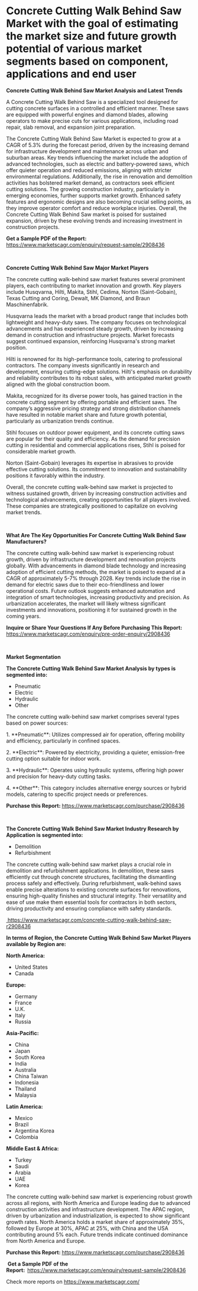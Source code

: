 <p><h1>Concrete Cutting Walk Behind Saw Market with the goal of estimating the market size and future growth potential of various market segments based on component, applications and end user</h1></p><p><strong>Concrete Cutting Walk Behind Saw Market Analysis and Latest Trends</strong></p>
<p><p>A Concrete Cutting Walk Behind Saw is a specialized tool designed for cutting concrete surfaces in a controlled and efficient manner. These saws are equipped with powerful engines and diamond blades, allowing operators to make precise cuts for various applications, including road repair, slab removal, and expansion joint preparation. </p><p>The Concrete Cutting Walk Behind Saw Market is expected to grow at a CAGR of 5.3% during the forecast period, driven by the increasing demand for infrastructure development and maintenance across urban and suburban areas. Key trends influencing the market include the adoption of advanced technologies, such as electric and battery-powered saws, which offer quieter operation and reduced emissions, aligning with stricter environmental regulations. Additionally, the rise in renovation and demolition activities has bolstered market demand, as contractors seek efficient cutting solutions. The growing construction industry, particularly in emerging economies, further supports market growth. Enhanced safety features and ergonomic designs are also becoming crucial selling points, as they improve operator comfort and reduce workplace injuries. Overall, the Concrete Cutting Walk Behind Saw market is poised for sustained expansion, driven by these evolving trends and increasing investment in construction projects.</p></p>
<p><strong>Get a Sample PDF of the Report:&nbsp;</strong> <a href="https://www.marketscagr.com/enquiry/request-sample/2908436?utm_campaign=2653&utm_medium=2&utm_source=Github&utm_content=ia&utm_term=12032025&utm_id=concrete-cutting-walk-behind-saw">https://www.marketscagr.com/enquiry/request-sample/2908436</a></p>
<p>&nbsp;</p>
<p><strong>Concrete Cutting Walk Behind Saw Major Market Players</strong></p>
<p><p>The concrete cutting walk-behind saw market features several prominent players, each contributing to market innovation and growth. Key players include Husqvarna, Hilti, Makita, Stihl, Cedima, Norton (Saint-Gobain), Texas Cutting and Coring, Dewalt, MK Diamond, and Braun Maschinenfabrik.</p><p>Husqvarna leads the market with a broad product range that includes both lightweight and heavy-duty saws. The company focuses on technological advancements and has experienced steady growth, driven by increasing demand in construction and infrastructure projects. Market forecasts suggest continued expansion, reinforcing Husqvarna's strong market position.</p><p>Hilti is renowned for its high-performance tools, catering to professional contractors. The company invests significantly in research and development, ensuring cutting-edge solutions. Hilti's emphasis on durability and reliability contributes to its robust sales, with anticipated market growth aligned with the global construction boom.</p><p>Makita, recognized for its diverse power tools, has gained traction in the concrete cutting segment by offering portable and efficient saws. The company’s aggressive pricing strategy and strong distribution channels have resulted in notable market share and future growth potential, particularly as urbanization trends continue.</p><p>Stihl focuses on outdoor power equipment, and its concrete cutting saws are popular for their quality and efficiency. As the demand for precision cutting in residential and commercial applications rises, Stihl is poised for considerable market growth.</p><p>Norton (Saint-Gobain) leverages its expertise in abrasives to provide effective cutting solutions. Its commitment to innovation and sustainability positions it favorably within the industry.</p><p>Overall, the concrete cutting walk-behind saw market is projected to witness sustained growth, driven by increasing construction activities and technological advancements, creating opportunities for all players involved. These companies are strategically positioned to capitalize on evolving market trends.</p></p>
<p>&nbsp;</p>
<p><strong>What Are The Key Opportunities For Concrete Cutting Walk Behind Saw Manufacturers?</strong></p>
<p><p>The concrete cutting walk-behind saw market is experiencing robust growth, driven by infrastructure development and renovation projects globally. With advancements in diamond blade technology and increasing adoption of efficient cutting methods, the market is poised to expand at a CAGR of approximately 5-7% through 2028. Key trends include the rise in demand for electric saws due to their eco-friendliness and lower operational costs. Future outlook suggests enhanced automation and integration of smart technologies, increasing productivity and precision. As urbanization accelerates, the market will likely witness significant investments and innovations, positioning it for sustained growth in the coming years.</p></p>
<p><strong>Inquire or Share Your Questions If Any Before Purchasing This Report:</strong> <a href="https://www.marketscagr.com/enquiry/pre-order-enquiry/2908436?utm_campaign=2653&utm_medium=2&utm_source=Github&utm_content=ia&utm_term=12032025&utm_id=concrete-cutting-walk-behind-saw">https://www.marketscagr.com/enquiry/pre-order-enquiry/2908436</a></p>
<p>&nbsp;</p>
<p><strong>Market Segmentation</strong></p>
<p><strong>The Concrete Cutting Walk Behind Saw Market Analysis by types is segmented into:</strong></p>
<p><ul><li>Pneumatic</li><li>Electric</li><li>Hydraulic</li><li>Other</li></ul></p>
<p><p>The concrete cutting walk-behind saw market comprises several types based on power sources: </p><p>1. **Pneumatic**: Utilizes compressed air for operation, offering mobility and efficiency, particularly in confined spaces. </p><p>2. **Electric**: Powered by electricity, providing a quieter, emission-free cutting option suitable for indoor work. </p><p>3. **Hydraulic**: Operates using hydraulic systems, offering high power and precision for heavy-duty cutting tasks. </p><p>4. **Other**: This category includes alternative energy sources or hybrid models, catering to specific project needs or preferences.</p></p>
<p><strong>Purchase this Report:&nbsp;</strong><a href="https://www.marketscagr.com/purchase/2908436?utm_campaign=2653&utm_medium=2&utm_source=Github&utm_content=ia&utm_term=12032025&utm_id=concrete-cutting-walk-behind-saw">https://www.marketscagr.com/purchase/2908436</a></p>
<p>&nbsp;</p>
<p><strong>The Concrete Cutting Walk Behind Saw Market Industry Research by Application is segmented into:</strong></p>
<p><ul><li>Demolition</li><li>Refurbishment</li></ul></p>
<p><p>The concrete cutting walk-behind saw market plays a crucial role in demolition and refurbishment applications. In demolition, these saws efficiently cut through concrete structures, facilitating the dismantling process safely and effectively. During refurbishment, walk-behind saws enable precise alterations to existing concrete surfaces for renovations, ensuring high-quality finishes and structural integrity. Their versatility and ease of use make them essential tools for contractors in both sectors, driving productivity and ensuring compliance with safety standards.</p></p>
<p><a href="https://www.marketscagr.com/concrete-cutting-walk-behind-saw-r2908436?utm_campaign=2653&utm_medium=2&utm_source=Github&utm_content=ia&utm_term=12032025&utm_id=concrete-cutting-walk-behind-saw">&nbsp;https://www.marketscagr.com/concrete-cutting-walk-behind-saw-r2908436</a></p>
<p><strong>In terms of Region, the Concrete Cutting Walk Behind Saw Market Players available by Region are:</strong></p>
<p>
    <p> <strong> North America: </strong>
        <ul>
            <li>United States</li>
            <li>Canada</li>
        </ul>
        </p> 
    <p> <strong> Europe: </strong>
        <ul>
            <li>Germany</li>
            <li>France</li>
            <li>U.K.</li>
            <li>Italy</li>
            <li>Russia</li>
        </ul>
        </p> 
    <p> <strong> Asia-Pacific: </strong>
        <ul>
            <li>China</li>
            <li>Japan</li>
            <li>South Korea</li>
            <li>India</li>
            <li>Australia</li>
            <li>China Taiwan</li>
            <li>Indonesia</li>
            <li>Thailand</li>
            <li>Malaysia</li>
        </ul>
        </p> 
    <p> <strong> Latin America: </strong>
        <ul>
            <li>Mexico</li>
            <li>Brazil</li>
            <li>Argentina Korea</li>
            <li>Colombia</li>
        </ul>
        </p> 
    <p> <strong> Middle East & Africa: </strong>
        <ul>
            <li>Turkey</li>
            <li>Saudi</li>
            <li>Arabia</li>
            <li>UAE</li>
            <li>Korea</li>
        </ul>
    </p>
    </p>
<p><p>The concrete cutting walk-behind saw market is experiencing robust growth across all regions, with North America and Europe leading due to advanced construction activities and infrastructure development. The APAC region, driven by urbanization and industrialization, is expected to show significant growth rates. North America holds a market share of approximately 35%, followed by Europe at 30%, APAC at 25%, with China and the USA contributing around 5% each. Future trends indicate continued dominance from North America and Europe.</p></p>
<p><strong>Purchase this Report: </strong><a href="https://www.marketscagr.com/purchase/2908436?utm_campaign=2653&utm_medium=2&utm_source=Github&utm_content=ia&utm_term=12032025&utm_id=concrete-cutting-walk-behind-saw">https://www.marketscagr.com/purchase/2908436</a></p>
<p>&nbsp;<strong>Get a Sample PDF of the Report:&nbsp;&nbsp;</strong><a href="https://www.marketscagr.com/enquiry/request-sample/2908436?utm_campaign=2653&utm_medium=2&utm_source=Github&utm_content=ia&utm_term=12032025&utm_id=concrete-cutting-walk-behind-saw">https://www.marketscagr.com/enquiry/request-sample/2908436</a></p>
<p><strong></strong></p>
<p>Check more reports on <a href="https://www.marketscagr.com/?utm_campaign=2653&utm_medium=2&utm_source=Github&utm_content=ia&utm_term=12032025&utm_id=concrete-cutting-walk-behind-saw">https://www.marketscagr.com/</a></p>